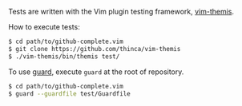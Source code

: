 Tests are written with the Vim plugin testing framework, [vim-themis](https://github.com/thinca/vim-themis).

How to execute tests:

```sh
$ cd path/to/github-complete.vim
$ git clone https://github.com/thinca/vim-themis
$ ./vim-themis/bin/themis test/
```

To use [guard](https://github.com/guard/guard), execute `guard` at the root of repository.

```sh
$ cd path/to/github-complete.vim
$ guard --guardfile test/Guardfile
```
